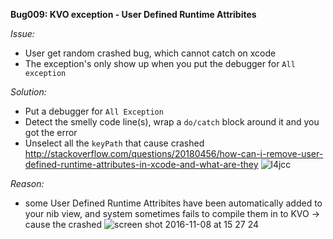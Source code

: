 **Bug009: KVO exception - User Defined Runtime Attribites**

_Issue:_
- User get random crashed bug, which cannot catch on xcode
- The exception's only show up when you put the debugger for `All exception`

_Solution:_
- Put a debugger for `All Exception`
- Detect the smelly code line(s), wrap a `do/catch` block around it and you got the error
- Unselect all the `keyPath` that cause crashed
http://stackoverflow.com/questions/20180456/how-can-i-remove-user-defined-runtime-attributes-in-xcode-and-what-are-they
![l4jcc](https://cloud.githubusercontent.com/assets/3374348/20101322/2741b08e-a5ca-11e6-8c23-f176dafeab03.png)

_Reason:_
- some User Defined Runtime Attribites have been automatically added to your nib view, and system sometimes fails to compile them in to KVO -> cause the crashed
![screen shot 2016-11-08 at 15 27 24](https://cloud.githubusercontent.com/assets/3374348/20101071/fd152512-a5c8-11e6-9340-8913084c9a6a.png)
